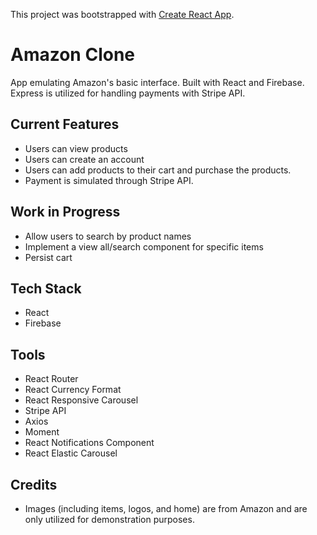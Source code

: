 This project was bootstrapped with [Create React App](https://github.com/facebook/create-react-app).

# Amazon Clone

App emulating Amazon's basic interface. Built with React and Firebase. Express is utilized for handling payments with Stripe API.

## Current Features
- Users can view products
- Users can create an account
- Users can add products to their cart and purchase the products.
- Payment is simulated through Stripe API.

## Work in Progress
- Allow users to search by product names
- Implement a view all/search component for specific items
- Persist cart 

## Tech Stack
- React
- Firebase

## Tools
- React Router
- React Currency Format
- React Responsive Carousel
- Stripe API
- Axios
- Moment 
- React Notifications Component
- React Elastic Carousel

## Credits
- Images (including items, logos, and home) are from Amazon and are only utilized for demonstration purposes.